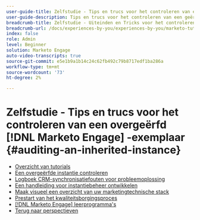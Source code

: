 ```yaml
---
user-guide-title: Zelfstudie - Tips en trucs voor het controleren van een overgeërfde instantie
user-guide-description: Tips en trucs voor het controleren van een geërft  [!DNL Marketo Engage]  instantie
breadcrumb-title: Zelfstudie - Uiteinden en Tricks voor het controleren van een geërft  [!DNL Marketo Engage]  geval
breadcrumb-url: /docs/experiences-by-you/experiences-by-you/marketo-tutorial-inherited-instance/overview.html
index: false
role: Admin
level: Beginner
solution: Marketo Engage
auto-video-transcripts: true
source-git-commit: e5e1b9a1b14c24c62fb492c79b8717edf1ba286a
workflow-type: tm+mt
source-wordcount: '73'
ht-degree: 2%

---
```



# Zelfstudie - Tips en trucs voor het controleren van een overgeërfd [!DNL Marketo Engage] -exemplaar {#auditing-an-inherited-instance}

+ [Overzicht van tutorials](/help/marketo-tutorial-inherited-instance/overview.md)
+ [Een overgeërfde instantie controleren](/help/marketo-tutorial-inherited-instance/audit-an-inherted-instance.md)
+ [Logboek CRM-synchronisatiefouten voor probleemoplossing](/help/marketo-tutorial-inherited-instance/log-crm-sync-errors-for-easy-troubleshooting.md)
+ [Een handleiding voor instantiebeheer ontwikkelen](/help/marketo-tutorial-inherited-instance/develop-an-instance-governance-guide.md)
+ [Maak visueel een overzicht van uw marketingtechnische stack](/help/marketo-tutorial-inherited-instance/create-a-visual-data-flow-diagram.md)
+ [Prestart van het kwaliteitsborgingsproces](/help/marketo-tutorial-inherited-instance/essential-program-pre-launch-qa.md)
+ [[!DNL Marketo Engage]  leerprogramma&#39;s ](https://experienceleague.adobe.com/docs/marketo-learn/tutorials/overview.html?lang=en)
+ [ Terug naar perspectieven ](https://experienceleague.adobe.com/en/perspectives#f-el_product=Marketo%20Engage&amp;aq=((%40el_contenttype%20NOT%20%22Community%7CUser%22)%20AND%20(%40el_contenttype%3D%22perspective%22)))